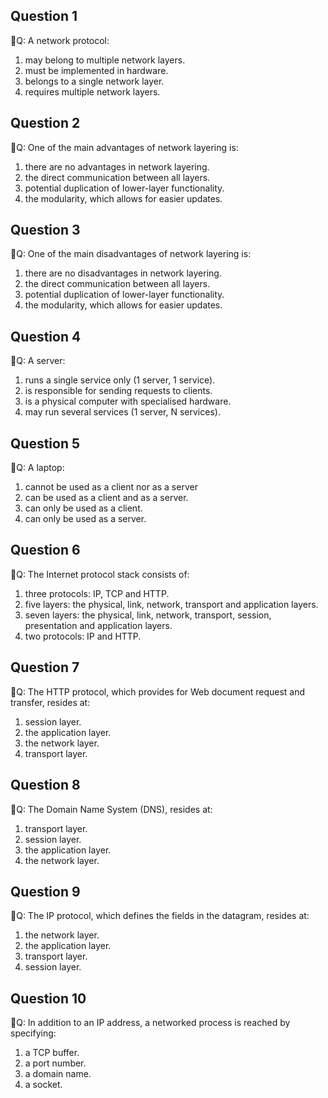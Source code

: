## Question 1

:rat:Q: A network protocol:

1. may belong to multiple network layers.
2. must be implemented in hardware.
3. belongs to a single network layer.
4. requires multiple network layers.

## Question 2

:rat:Q: One of the main advantages of network layering is:

1. there are no advantages in network layering.
2. the direct communication between all layers.
3. potential duplication of lower-layer functionality.
4. the modularity, which allows for easier updates.

## Question 3

:rat:Q: One of the main disadvantages of network layering is:

1. there are no disadvantages in network layering.
2. the direct communication between all layers.
3. potential duplication of lower-layer functionality.
4. the modularity, which allows for easier updates.

## Question 4

:rat:Q: A server:

1. runs a single service only (1 server, 1 service).
2. is responsible for sending requests to clients.
3. is a physical computer with specialised hardware.
4. may run several services (1 server, N services).

## Question 5

:rat:Q: A laptop:

1. cannot be used as a client nor as a server
2. can be used as a client and as a server.
3. can only be used as a client.
4. can only be used as a server.

## Question 6

:rat:Q: The Internet protocol stack consists of:

1. three protocols: IP, TCP and HTTP.
2. five layers: the physical, link, network, transport and application layers.
3. seven layers: the physical, link, network, transport, session, presentation and application layers.
4. two protocols: IP and HTTP.

## Question 7

:rat:Q: The HTTP protocol, which provides for Web document request and transfer, resides at:

1. session layer.
2. the application layer.
3. the network layer.
4. transport layer.

## Question 8

:rat:Q: The Domain Name System (DNS), resides at:

1. transport layer.
2. session layer.
3. the application layer.
4. the network layer.

## Question 9

:rat:Q: The IP protocol, which defines the fields in the datagram, resides at:

1. the network layer.
2. the application layer.
3. transport layer.
4. session layer.

## Question 10

:rat:Q: In addition to an IP address, a networked process is reached by specifying:

1. a TCP buffer.
2. a port number.
3. a domain name.
4. a socket.
